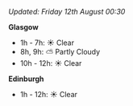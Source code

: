 *Updated: Friday 12th August 00:30*

**Glasgow**

* 1h - 7h: :sunny: Clear
* 8h, 9h: :partly_sunny: Partly Cloudy
* 10h - 12h: :sunny: Clear

**Edinburgh**

* 1h - 12h: :sunny: Clear
